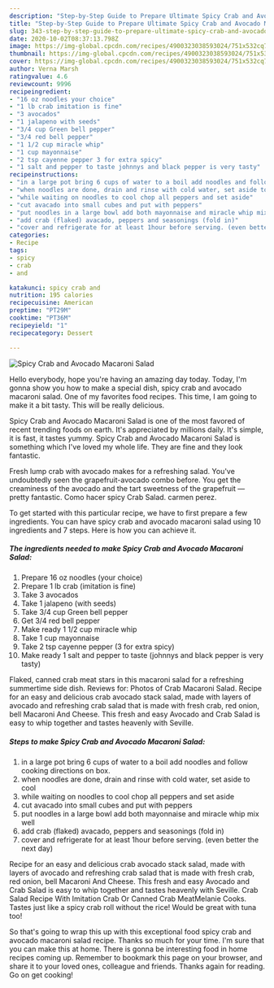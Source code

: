 ```yaml
---
description: "Step-by-Step Guide to Prepare Ultimate Spicy Crab and Avocado Macaroni Salad"
title: "Step-by-Step Guide to Prepare Ultimate Spicy Crab and Avocado Macaroni Salad"
slug: 343-step-by-step-guide-to-prepare-ultimate-spicy-crab-and-avocado-macaroni-salad
date: 2020-10-02T08:37:13.798Z
image: https://img-global.cpcdn.com/recipes/4900323038593024/751x532cq70/spicy-crab-and-avocado-macaroni-salad-recipe-main-photo.jpg
thumbnail: https://img-global.cpcdn.com/recipes/4900323038593024/751x532cq70/spicy-crab-and-avocado-macaroni-salad-recipe-main-photo.jpg
cover: https://img-global.cpcdn.com/recipes/4900323038593024/751x532cq70/spicy-crab-and-avocado-macaroni-salad-recipe-main-photo.jpg
author: Verna Marsh
ratingvalue: 4.6
reviewcount: 9996
recipeingredient:
- "16 oz noodles your choice"
- "1 lb crab imitation is fine"
- "3 avocados"
- "1 jalapeno with seeds"
- "3/4 cup Green bell pepper"
- "3/4 red bell pepper"
- "1 1/2 cup miracle whip"
- "1 cup mayonnaise"
- "2 tsp cayenne pepper 3 for extra spicy"
- "1 salt and pepper to taste johnnys and black pepper is very tasty"
recipeinstructions:
- "in a large pot bring 6 cups of water to a boil add noodles and follow cooking directions on box."
- "when noodles are done, drain and rinse with cold water, set aside to cool"
- "while waiting on noodles to cool chop all peppers and set aside"
- "cut avacado into small cubes and put with peppers"
- "put noodles in a large bowl add both mayonnaise and miracle whip mix well"
- "add crab (flaked) avacado, peppers and seasonings (fold in)"
- "cover and refrigerate for at least 1hour before serving. (even better the next day)"
categories:
- Recipe
tags:
- spicy
- crab
- and

katakunci: spicy crab and 
nutrition: 195 calories
recipecuisine: American
preptime: "PT29M"
cooktime: "PT36M"
recipeyield: "1"
recipecategory: Dessert

---
```



![Spicy Crab and Avocado Macaroni Salad](https://img-global.cpcdn.com/recipes/4900323038593024/751x532cq70/spicy-crab-and-avocado-macaroni-salad-recipe-main-photo.jpg)

Hello everybody, hope you're having an amazing day today. Today, I'm gonna show you how to make a special dish, spicy crab and avocado macaroni salad. One of my favorites food recipes. This time, I am going to make it a bit tasty. This will be really delicious.

Spicy Crab and Avocado Macaroni Salad is one of the most favored of recent trending foods on earth. It's appreciated by millions daily. It's simple, it is fast, it tastes yummy. Spicy Crab and Avocado Macaroni Salad is something which I've loved my whole life. They are fine and they look fantastic.

Fresh lump crab with avocado makes for a refreshing salad. You&#39;ve undoubtedly seen the grapefruit-avocado combo before. You get the creaminess of the avocado and the tart sweetness of the grapefruit — pretty fantastic. Como hacer spicy Crab Salad. carmen perez.


To get started with this particular recipe, we have to first prepare a few ingredients. You can have spicy crab and avocado macaroni salad using 10 ingredients and 7 steps. Here is how you can achieve it.

<!--inarticleads1-->

##### The ingredients needed to make Spicy Crab and Avocado Macaroni Salad:

1. Prepare 16 oz noodles (your choice)
1. Prepare 1 lb crab (imitation is fine)
1. Take 3 avocados
1. Take 1 jalapeno (with seeds)
1. Take 3/4 cup Green bell pepper
1. Get 3/4 red bell pepper
1. Make ready 1 1/2 cup miracle whip
1. Take 1 cup mayonnaise
1. Take 2 tsp cayenne pepper (3 for extra spicy)
1. Make ready 1 salt and pepper to taste (johnnys and black pepper is very tasty)


Flaked, canned crab meat stars in this macaroni salad for a refreshing summertime side dish. Reviews for: Photos of Crab Macaroni Salad. Recipe for an easy and delicious crab avocado stack salad, made with layers of avocado and refreshing crab salad that is made with fresh crab, red onion, bell Macaroni And Cheese. This fresh and easy Avocado and Crab Salad is easy to whip together and tastes heavenly with Seville. 

<!--inarticleads2-->

##### Steps to make Spicy Crab and Avocado Macaroni Salad:

1. in a large pot bring 6 cups of water to a boil add noodles and follow cooking directions on box.
1. when noodles are done, drain and rinse with cold water, set aside to cool
1. while waiting on noodles to cool chop all peppers and set aside
1. cut avacado into small cubes and put with peppers
1. put noodles in a large bowl add both mayonnaise and miracle whip mix well
1. add crab (flaked) avacado, peppers and seasonings (fold in)
1. cover and refrigerate for at least 1hour before serving. (even better the next day)


Recipe for an easy and delicious crab avocado stack salad, made with layers of avocado and refreshing crab salad that is made with fresh crab, red onion, bell Macaroni And Cheese. This fresh and easy Avocado and Crab Salad is easy to whip together and tastes heavenly with Seville. Crab Salad Recipe With Imitation Crab Or Canned Crab MeatMelanie Cooks. Tastes just like a spicy crab roll without the rice! Would be great with tuna too! 

So that's going to wrap this up with this exceptional food spicy crab and avocado macaroni salad recipe. Thanks so much for your time. I'm sure that you can make this at home. There is gonna be interesting food in home recipes coming up. Remember to bookmark this page on your browser, and share it to your loved ones, colleague and friends. Thanks again for reading. Go on get cooking!
